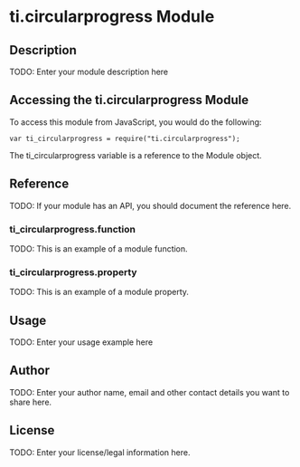 # ti.circularprogress Module

## Description

TODO: Enter your module description here

## Accessing the ti.circularprogress Module

To access this module from JavaScript, you would do the following:

    var ti_circularprogress = require("ti.circularprogress");

The ti_circularprogress variable is a reference to the Module object.

## Reference

TODO: If your module has an API, you should document
the reference here.

### ti_circularprogress.function

TODO: This is an example of a module function.

### ti_circularprogress.property

TODO: This is an example of a module property.

## Usage

TODO: Enter your usage example here

## Author

TODO: Enter your author name, email and other contact
details you want to share here.

## License

TODO: Enter your license/legal information here.
